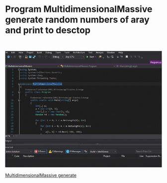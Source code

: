 
# Program MultidimensionalMassive generate random numbers of aray and print to desctop<br>
 <br>
<p align="center">
<img src="https://github.com/HovoNalbandyan/C-Examples/blob/master/massive.gif?raw=true">
</p>

<a href="https://github.com/HovoNalbandyan/C-Examples/tree/master/MultidimensionalMassive">MultidimensionalMassive generate</a>
